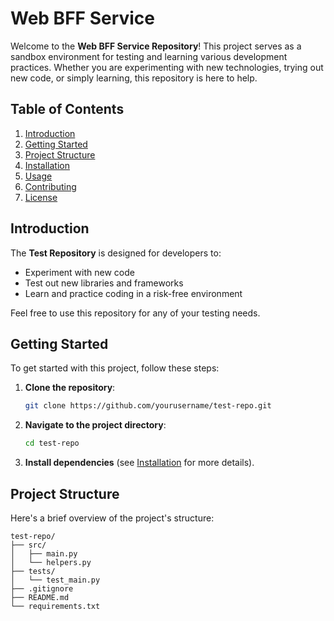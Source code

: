 # **Web BFF Service**

Welcome to the **Web BFF Service Repository**! This project serves as a sandbox environment for testing and learning various development practices. Whether you are experimenting with new technologies, trying out new code, or simply learning, this repository is here to help.

## **Table of Contents**

1. [Introduction](#introduction)
2. [Getting Started](#getting-started)
3. [Project Structure](#project-structure)
4. [Installation](#installation)
5. [Usage](#usage)
6. [Contributing](#contributing)
7. [License](#license)

## **Introduction**

The **Test Repository** is designed for developers to:
- Experiment with new code
- Test out new libraries and frameworks
- Learn and practice coding in a risk-free environment

Feel free to use this repository for any of your testing needs.

## **Getting Started**

To get started with this project, follow these steps:

1. **Clone the repository**:
    ```bash
    git clone https://github.com/yourusername/test-repo.git
    ```

2. **Navigate to the project directory**:
    ```bash
    cd test-repo
    ```

3. **Install dependencies** (see [Installation](#installation) for more details).

## **Project Structure**

Here's a brief overview of the project's structure:

```plaintext
test-repo/
├── src/
│   ├── main.py
│   └── helpers.py
├── tests/
│   └── test_main.py
├── .gitignore
├── README.md
└── requirements.txt
